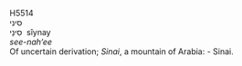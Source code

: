 <body>
  <p>H5514<br>  סיני  <br> סִינַי  ‎  sı̂ynay  <br><i>see-nah‘ee </i><br>Of uncertain derivation; <i>Sinai</i>, a mountain of Arabia: - Sinai.<br></p>
 </body>